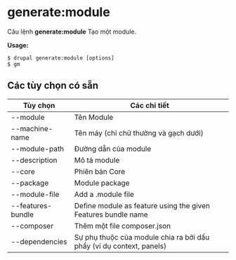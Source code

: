 # generate:module
Câu lệnh **generate:module** Tạo một module.

**Usage:**
```
$ drupal generate:module [options] 
$ gm  
```

## Các tùy chọn có sẵn
Tùy chọn | Các chi tiết
-------|-------------
--module | Tên Module
--machine-name | Tên máy (chỉ chữ thường và gạch dưới)
--module-path | Đường dẫn của module
--description | Mô tả module
--core | Phiên bản Core
--package | Module package
--module-file | Add a .module file
--features-bundle | Define module as feature using the given Features bundle name
--composer | Thêm một file composer.json
--dependencies | Sự phụ thuộc của module chia ra bởi dấu phẩy (ví dụ context, panels)
